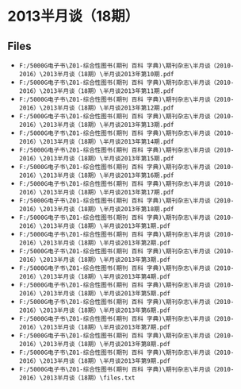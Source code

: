 # 2013半月谈（18期）

## Files

- `F:/5000G电子书\Z01-综合性图书(期刊 百科 字典)\期刊杂志\半月谈（2010-2016）\2013半月谈（18期）\半月谈2013年第10期.pdf`
- `F:/5000G电子书\Z01-综合性图书(期刊 百科 字典)\期刊杂志\半月谈（2010-2016）\2013半月谈（18期）\半月谈2013年第11期.pdf`
- `F:/5000G电子书\Z01-综合性图书(期刊 百科 字典)\期刊杂志\半月谈（2010-2016）\2013半月谈（18期）\半月谈2013年第12期.pdf`
- `F:/5000G电子书\Z01-综合性图书(期刊 百科 字典)\期刊杂志\半月谈（2010-2016）\2013半月谈（18期）\半月谈2013年第13期.pdf`
- `F:/5000G电子书\Z01-综合性图书(期刊 百科 字典)\期刊杂志\半月谈（2010-2016）\2013半月谈（18期）\半月谈2013年第14期.pdf`
- `F:/5000G电子书\Z01-综合性图书(期刊 百科 字典)\期刊杂志\半月谈（2010-2016）\2013半月谈（18期）\半月谈2013年第15期.pdf`
- `F:/5000G电子书\Z01-综合性图书(期刊 百科 字典)\期刊杂志\半月谈（2010-2016）\2013半月谈（18期）\半月谈2013年第16期.pdf`
- `F:/5000G电子书\Z01-综合性图书(期刊 百科 字典)\期刊杂志\半月谈（2010-2016）\2013半月谈（18期）\半月谈2013年第17期.pdf`
- `F:/5000G电子书\Z01-综合性图书(期刊 百科 字典)\期刊杂志\半月谈（2010-2016）\2013半月谈（18期）\半月谈2013年第18期.pdf`
- `F:/5000G电子书\Z01-综合性图书(期刊 百科 字典)\期刊杂志\半月谈（2010-2016）\2013半月谈（18期）\半月谈2013年第1期.pdf`
- `F:/5000G电子书\Z01-综合性图书(期刊 百科 字典)\期刊杂志\半月谈（2010-2016）\2013半月谈（18期）\半月谈2013年第2期.pdf`
- `F:/5000G电子书\Z01-综合性图书(期刊 百科 字典)\期刊杂志\半月谈（2010-2016）\2013半月谈（18期）\半月谈2013年第3期.pdf`
- `F:/5000G电子书\Z01-综合性图书(期刊 百科 字典)\期刊杂志\半月谈（2010-2016）\2013半月谈（18期）\半月谈2013年第4期.pdf`
- `F:/5000G电子书\Z01-综合性图书(期刊 百科 字典)\期刊杂志\半月谈（2010-2016）\2013半月谈（18期）\半月谈2013年第5期.pdf`
- `F:/5000G电子书\Z01-综合性图书(期刊 百科 字典)\期刊杂志\半月谈（2010-2016）\2013半月谈（18期）\半月谈2013年第6期.pdf`
- `F:/5000G电子书\Z01-综合性图书(期刊 百科 字典)\期刊杂志\半月谈（2010-2016）\2013半月谈（18期）\半月谈2013年第7期.pdf`
- `F:/5000G电子书\Z01-综合性图书(期刊 百科 字典)\期刊杂志\半月谈（2010-2016）\2013半月谈（18期）\半月谈2013年第8期.pdf`
- `F:/5000G电子书\Z01-综合性图书(期刊 百科 字典)\期刊杂志\半月谈（2010-2016）\2013半月谈（18期）\半月谈2013年第9期.pdf`
- `F:/5000G电子书\Z01-综合性图书(期刊 百科 字典)\期刊杂志\半月谈（2010-2016）\2013半月谈（18期）\files.txt`
